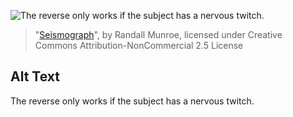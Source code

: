 ![The reverse only works if the subject has a nervous twitch.](https://imgs.xkcd.com/comics/seismograph.png)
> "[Seismograph](https://xkcd.com/711/)", by Randall Munroe, licensed under Creative Commons Attribution-NonCommercial 2.5 License

## Alt Text
The reverse only works if the subject has a nervous twitch.
